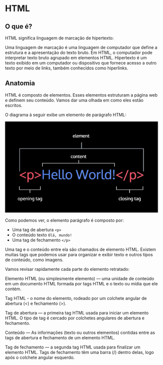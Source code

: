 # HTML

## O que é?

HTML significa linguagem de marcação de hipertexto:

Uma linguagem de marcação é uma linguagem de computador que define a estrutura e a apresentação do texto bruto.
Em HTML, o computador pode interpretar texto bruto agrupado em elementos HTML.
Hipertexto é um texto exibido em um computador ou dispositivo que fornece acesso a outro texto por meio de links, também conhecidos como hiperlinks.

## Anatomia

HTML é composto de elementos. Esses elementos estruturam a página web e definem seu conteúdo. Vamos dar uma olhada em como eles estão escritos.

O diagrama à seguir exibe um elemento de parágrafo HTML:

![anatomia html](../img/html-anatomia.png)

Como podemos ver, o elemento parágrafo é composto por:

- Uma tag de abertura `<p>`
- O conteúdo texto `Olá, mundo!`
- Uma tag de fechamento `</p>`

Uma tag e o conteúdo entre ela são chamados de elemento HTML. Existem muitas tags que podemos usar para organizar e exibir texto e outros tipos de conteúdo, como imagens.

Vamos revisar rapidamente cada parte do elemento retratado:

Elemento HTML (ou simplesmente elemento) — uma unidade de conteúdo em um documento HTML formada por tags HTML e o texto ou mídia que ele contém.

Tag HTML - o nome do elemento, rodeado por um colchete angular de abertura (<) e fechamento (>).

Tag de abertura — a primeira tag HTML usada para iniciar um elemento HTML. O tipo de tag é cercado por colchetes angulares de abertura e fechamento.

Conteúdo — As informações (texto ou outros elementos) contidas entre as tags de abertura e fechamento de um elemento HTML.

Tag de fechamento — a segunda tag HTML usada para finalizar um elemento HTML. Tags de fechamento têm uma barra (/) dentro delas, logo após o colchete angular esquerdo.
